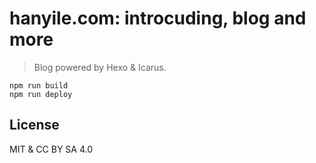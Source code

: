# hanyile.com: introcuding, blog and more

> Blog powered by Hexo & Icarus.

```
npm run build
npm run deploy
```

## License

MIT & CC BY SA 4.0
